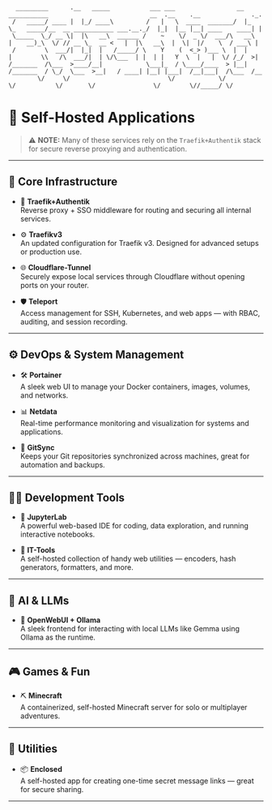 ```text

  _________      .__   _____           ___ ___                 __    ___________                            __  .__    .__              ._.
 /   _____/ ____ |  |_/ ____\         /   |   \  ____  _______/  |_  \_   _____/__  __ ___________ ___.__._/  |_|  |__ |__| ____    ____| |
 \_____  \_/ __ \|  |\   __\  ______ /    ~    \/  _ \/  ___/\   __\  |    __)_\  \/ // __ \_  __ <   |  |\   __\  |  \|  |/    \  / ___\ |
 /        \  ___/|  |_|  |   /_____/ \    Y    (  <_> )___ \  |  |    |        \\   /\  ___/|  | \/\___  | |  | |   Y  \  |   |  \/ /_/  >|
/_______  /\___  >____/__|            \___|_  / \____/____  > |__|   /_______  / \_/  \___  >__|   / ____| |__| |___|  /__|___|  /\___  /__
        \/     \/                           \/            \/                 \/           \/       \/                \/        \//_____/ \/

```

# 🚀 Self-Hosted Applications

> ⚠️ **NOTE:** Many of these services rely on the `Traefik+Authentik` stack for secure reverse proxying and authentication.

---

## 🧩 Core Infrastructure

- 🧩 **Traefik+Authentik**  
  Reverse proxy + SSO middleware for routing and securing all internal services.

- ⚙️ **Traefikv3**  
  An updated configuration for Traefik v3. Designed for advanced setups or production use.

- 🌐 **Cloudflare-Tunnel**  
  Securely expose local services through Cloudflare without opening ports on your router.

- 🛡️ **Teleport**  
  Access management for SSH, Kubernetes, and web apps — with RBAC, auditing, and session recording.

---

## ⚙️ DevOps & System Management

- 🛠️ **Portainer**  
  A sleek web UI to manage your Docker containers, images, volumes, and networks.

- 📊 **Netdata**  
  Real-time performance monitoring and visualization for systems and applications.

- 🔄 **GitSync**  
  Keeps your Git repositories synchronized across machines, great for automation and backups.

---

## 👨‍💻 Development Tools

- 📓 **JupyterLab**  
  A powerful web-based IDE for coding, data exploration, and running interactive notebooks.

- 🧰 **IT-Tools**  
  A self-hosted collection of handy web utilities — encoders, hash generators, formatters, and more.

---

## 🧠 AI & LLMs

- 🤖 **OpenWebUI + Ollama**  
  A sleek frontend for interacting with local LLMs like Gemma using Ollama as the runtime.

---

## 🎮 Games & Fun

- ⛏️ **Minecraft**  
  A containerized, self-hosted Minecraft server for solo or multiplayer adventures.

---

## 🔐 Utilities

- 📦 **Enclosed**  
  A self-hosted app for creating one-time secret message links — great for secure sharing.

---
